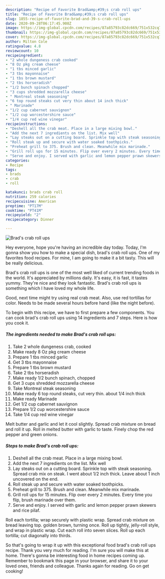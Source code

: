 ```yaml
---
description: "Recipe of Favorite Brad&amp;#39;s crab roll ups"
title: "Recipe of Favorite Brad&amp;#39;s crab roll ups"
slug: 1855-recipe-of-favorite-brad-and-39-s-crab-roll-ups
date: 2020-09-28T06:17:45.908Z
image: https://img-global.cpcdn.com/recipes/87a85793c82dc669/751x532cq70/brads-crab-roll-ups-recipe-main-photo.jpg
thumbnail: https://img-global.cpcdn.com/recipes/87a85793c82dc669/751x532cq70/brads-crab-roll-ups-recipe-main-photo.jpg
cover: https://img-global.cpcdn.com/recipes/87a85793c82dc669/751x532cq70/brads-crab-roll-ups-recipe-main-photo.jpg
author: Milton Cole
ratingvalue: 4.8
reviewcount: 10
recipeingredient:
- "2 whole dungeness crab cooked"
- "8 Oz pkg cream cheese"
- "1 tbs minced garlic"
- "3 tbs mayonnaise"
- "1 tbs brown mustard"
- "2 tbs horseradish"
- "1/2 bunch spinach chopped"
- "3 cups shredded mozzarella cheese"
- " Montreal steak seasoning"
- "6 top round steaks cut very thin about 14 inch thick"
- " Marinade"
- "1/2 cup cabernet sauvignon"
- "1/2 cup worcestershire sauce"
- "1/4 cup red wine vinegar"
recipeinstructions:
- "Deshell all the crab meat. Place in a large mixing bowl."
- "Add the next 7 ingredients on the list. Mix well"
- "Lay steaks out on a cutting board. Sprinkle top with steak seasoning. Spread crab mix on steak. I went about 1/2 inch thick. Leave about 1 inch uncovered on the end."
- "Roll steak up and secure with water soaked toothpicks."
- "Preheat grill to 375. Brush and clean. Meanwhile mix marinade."
- "Grill roll ups for 15 minutes. Flip over every 2 minutes. Every time you flip, brush marinade over them."
- "Serve and enjoy. I served with garlic and lemon pepper prawn skewers and rice pilaf."
categories:
- Recipe
tags:
- brads
- crab
- roll

katakunci: brads crab roll 
nutrition: 259 calories
recipecuisine: American
preptime: "PT17M"
cooktime: "PT41M"
recipeyield: "2"
recipecategory: Dinner

---
```



![Brad&#39;s crab roll ups](https://img-global.cpcdn.com/recipes/87a85793c82dc669/751x532cq70/brads-crab-roll-ups-recipe-main-photo.jpg)

Hey everyone, hope you're having an incredible day today. Today, I'm gonna show you how to make a special dish, brad&#39;s crab roll ups. One of my favorites food recipes. For mine, I am going to make it a bit tasty. This will be really delicious.

Brad&#39;s crab roll ups is one of the most well liked of current trending foods in the world. It's appreciated by millions daily. It's easy, it is fast, it tastes yummy. They're nice and they look fantastic. Brad&#39;s crab roll ups is something which I have loved my whole life.

Good, next time might try using real crab meat. Also, use red tortillas for color. Needs to be made several hours before hand (like the night before).


To begin with this recipe, we have to first prepare a few components. You can cook brad&#39;s crab roll ups using 14 ingredients and 7 steps. Here is how you cook it.

<!--inarticleads1-->

##### The ingredients needed to make Brad&#39;s crab roll ups:

1. Take 2 whole dungeness crab, cooked
1. Make ready 8 Oz pkg cream cheese
1. Prepare 1 tbs minced garlic
1. Get 3 tbs mayonnaise
1. Prepare 1 tbs brown mustard
1. Take 2 tbs horseradish
1. Make ready 1/2 bunch spinach, chopped
1. Get 3 cups shredded mozzarella cheese
1. Take  Montreal steak seasoning
1. Make ready 6 top round steaks, cut very thin. about 1/4 inch thick
1. Make ready  Marinade
1. Get 1/2 cup cabernet sauvignon
1. Prepare 1/2 cup worcestershire sauce
1. Take 1/4 cup red wine vinegar


Melt butter and garlic and let it cool slightly. Spread crab mixture on bread and roll it up. Roll in melted butter with garlic to taste. Finely chop the red pepper and green onions. 

<!--inarticleads2-->

##### Steps to make Brad&#39;s crab roll ups:

1. Deshell all the crab meat. Place in a large mixing bowl.
1. Add the next 7 ingredients on the list. Mix well
1. Lay steaks out on a cutting board. Sprinkle top with steak seasoning. Spread crab mix on steak. I went about 1/2 inch thick. Leave about 1 inch uncovered on the end.
1. Roll steak up and secure with water soaked toothpicks.
1. Preheat grill to 375. Brush and clean. Meanwhile mix marinade.
1. Grill roll ups for 15 minutes. Flip over every 2 minutes. Every time you flip, brush marinade over them.
1. Serve and enjoy. I served with garlic and lemon pepper prawn skewers and rice pilaf.


Roll each tortilla; wrap securely with plastic wrap. Spread crab mixture on bread leaving top. golden brown, turning once. Roll up tightly, jelly-roll style, and wrap in plastic wrap. Cut each roll into seven slices. Roll up each tortilla; cut diagonally into thirds. 

So that's going to wrap it up with this exceptional food brad&#39;s crab roll ups recipe. Thank you very much for reading. I'm sure you will make this at home. There's gonna be interesting food in home recipes coming up. Remember to bookmark this page in your browser, and share it to your loved ones, friends and colleague. Thanks again for reading. Go on get cooking!

